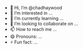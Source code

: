 - 👋 Hi, I’m @chadhaywood
- 👀 I’m interested in ...
- 🌱 I’m currently learning ...
- 💞️ I’m looking to collaborate on ...
- 📫 How to reach me ...
- 😄 Pronouns: ...
- ⚡ Fun fact: ...

<!---
chadhaywood/chadhaywood is a ✨ special ✨ repository because its `README.md` (this file) appears on your GitHub profile.
You can click the Preview link to take a look at your changes.
--->
